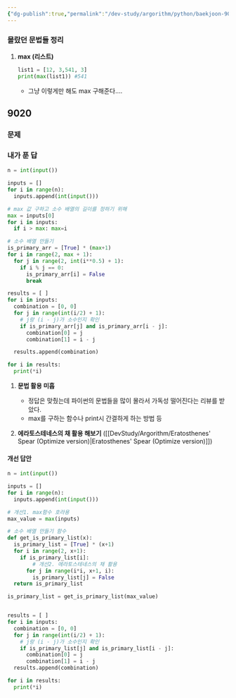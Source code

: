 ```yaml
---
{"dg-publish":true,"permalink":"/dev-study/argorithm/python/baekjoon-9020/","noteIcon":"","created":"2025-07-12T11:32:50.553+09:00","updated":"2025-07-13T20:45:20.350+09:00"}
---
```



### 몰랐던 문법들 정리 

1. **max (리스트)** 
	```python
	list1 = [12, 3,541, 3]
	print(max(list1)) #541
	```
	- 그냥 이렇게만 해도 max 구해준다....

## 9020
### 문제 

### 내가 푼 답 
```python
n = int(input())

inputs = []
for i in range(n):
  inputs.append(int(input()))

# max 값 구하고 소수 배열의 길이를 정하기 위해
max = inputs[0]
for i in inputs:
  if i > max: max=i

# 소수 배열 만들기
is_primary_arr = [True] * (max+1)
for i in range(2, max + 1):
  for j in range(2, int(i**0.5) + 1):
    if i % j == 0:
      is_primary_arr[i] = False
      break

results = [ ]
for i in inputs:
  combination = [0, 0]
  for j in range(int(i/2) + 1):
    # j랑 (i - j)가 소수인지 확인
    if is_primary_arr[j] and is_primary_arr[i - j]:
      combination[0] = j
      combination[1] = i - j

  results.append(combination)

for i in results:
  print(*i)
```

1. **문법 활용 미흡** 
	- 정답은 맞췄는데 파이썬의 문법들을 많이 몰라서 가독성 떨어진다는 리뷰를 받았다.
	- max를 구하는 함수나 print시 간결하게 하는 방법 등 
	  
2. **에라토스테네스의 채 활용 해보기** ([[DevStudy/Argorithm/Eratosthenes' Spear (Optimize version)\|Eratosthenes' Spear (Optimize version)]])

#### 개선 답안
```python
n = int(input())

inputs = []  
for i in range(n):
  inputs.append(int(input()))

# 개선1. max함수 호라용 
max_value = max(inputs)

# 소수 배열 만들기 함수 
def get_is_primary_list(x):
  is_primary_list = [True] * (x+1)
  for i in range(2, x+1):
    if is_primary_list[i]:
	    # 개선2. 에라토스테네스의 채 활용
      for j in range(i*i, x+1, i):
        is_primary_list[j] = False
  return is_primary_list        

is_primary_list = get_is_primary_list(max_value)


results = [ ]
for i in inputs:
  combination = [0, 0]
  for j in range(int(i/2) + 1):
    # j랑 (i - j)가 소수인지 확인
    if is_primary_list[j] and is_primary_list[i - j]:
      combination[0] = j
      combination[1] = i - j
  results.append(combination)

for i in results:
  print(*i)
```

